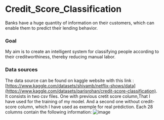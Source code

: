 # Credit_Score_Classification
Banks have a huge quantity of information on their customers, which can enable them to predict their lending behavior. 

### Goal
My aim is to create an intelligent system for classifying people according to their creditworthiness, thereby reducing manual labor. 

### Data sources
The data source can be found on kaggle website with this link : [https://www.kaggle.com/datasets/shivamb/netflix-shows/data](https://www.kaggle.com/datasets/parisrohan/credit-score-classification). 
It consists in two csv files. One with previous cretit score column,That I have used for the training of my model. And a second one without credit-score column, which I have used as exemple for real prédiction.
Each 28 columns contain the following information: 
![image](https://github.com/MichAdeola/Credit_Score_Classification/assets/105505715/43ca2373-6a60-4a2d-8e9d-689b85774272)
